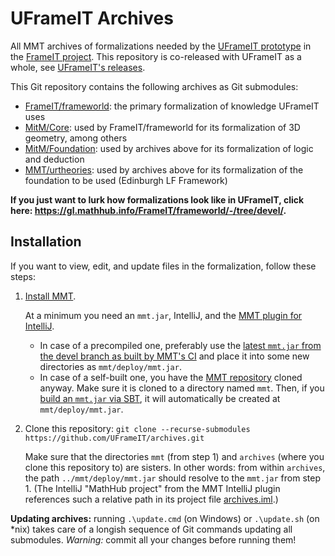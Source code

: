 # UFrameIT Archives

All MMT archives of formalizations needed by the [UFrameIT prototype](https://github.com/UFrameIT/UFrameIT) in the [FrameIT project](https://uframeit.org).
This repository is co-released with UFrameIT as a whole, see [UFrameIT's releases](https://github.com/UFrameIT/UFrameIT/releases).

This Git repository contains the following archives as Git submodules:

- [FrameIT/frameworld](https://gl.mathhub.info/FrameIT/frameworld/-/tree/devel): the primary formalization of knowledge UFrameIT uses
- [MitM/Core](https://gl.mathhub.info/MitM/core/-/tree/devel): used by FrameIT/frameworld for its formalization of 3D geometry, among others
- [MitM/Foundation](https://gl.mathhub.info/MitM/Foundation/-/tree/devel): used by archives above for its formalization of logic and deduction
- [MMT/urtheories](https://gl.mathhub.info/MMT/urtheories/-/tree/devel): used by archives above for its formalization of the foundation to be used (Edinburgh LF Framework)

**If you just want to lurk how formalizations look like in UFrameIT, click here: <https://gl.mathhub.info/FrameIT/frameworld/-/tree/devel/>.**

## Installation

If you want to view, edit, and update files in the formalization, follow these steps:

1. [Install MMT](https://uniformal.github.io//doc/setup/).

   At a minimum you need an `mmt.jar`, IntelliJ, and the [MMT plugin for IntelliJ](https://github.com/UniFormal/IntelliJ-MMT).
   
   - In case of a precompiled one, preferably use the [latest `mmt.jar` from the devel branch as built by MMT's CI](https://github.com/UniFormal/MMT/actions?query=branch%3Adevel+event%3Apush+is%3Acompleted) and place it into some new directories as `mmt/deploy/mmt.jar`.
   - In case of a self-built one, you have the [MMT repository](https://github.com/UniFormal/MMT) cloned anyway.
     Make sure it is cloned to a directory named `mmt`.
     Then, if you [build an `mmt.jar` via SBT](https://uniformal.github.io//doc/setup/sbt.html), it will automatically be created at `mmt/deploy/mmt.jar`.

2. Clone this repository: `git clone --recurse-submodules https://github.com/UFrameIT/archives.git`

   Make sure that the directories `mmt` (from step 1) and `archives` (where you clone this repository to) are sisters.
   In other words: from within `archives`, the path `../mmt/deploy/mmt.jar` should resolve to the `mmt.jar` from step 1.
   (The IntelliJ "MathHub project" from the MMT IntelliJ plugin references such a relative path in its project file [archives.iml](./archives.iml).)

**Updating archives:** running `.\update.cmd` (on Windows) or `.\update.sh` (on \*nix) takes care of a longish sequence of Git commands updating all submodules.
*Warning:* commit all your changes before running them!
